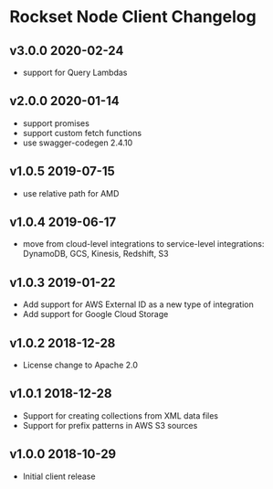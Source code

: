 # Rockset Node Client Changelog

## v3.0.0 2020-02-24
- support for Query Lambdas

## v2.0.0 2020-01-14
- support promises
- support custom fetch functions
- use swagger-codegen 2.4.10

## v1.0.5 2019-07-15
- use relative path for AMD

## v1.0.4 2019-06-17
- move from cloud-level integrations to service-level integrations: DynamoDB, GCS, Kinesis, Redshift, S3

## v1.0.3 2019-01-22
- Add support for AWS External ID as a new type of integration
- Add support for Google Cloud Storage

## v1.0.2 2018-12-28
- License change to Apache 2.0

## v1.0.1 2018-12-28
- Support for creating collections from XML data files
- Support for prefix patterns in AWS S3 sources

## v1.0.0 2018-10-29
- Initial client release
